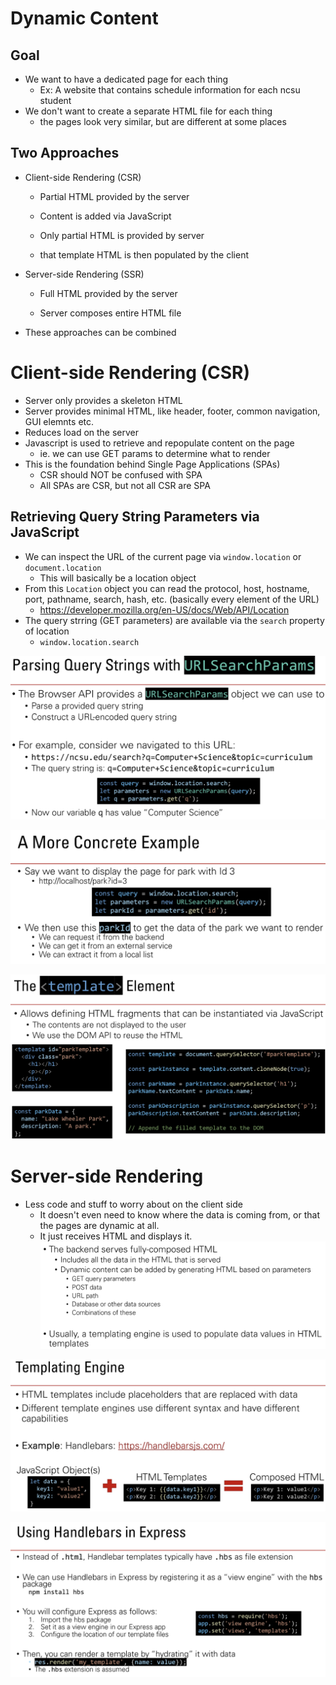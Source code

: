 # Dynamic Content

## Goal
- We want to have a dedicated page for each thing
	- Ex: A website that contains schedule information for each ncsu student
- We don't want to create a separate HTML file for each thing
	- the pages look very similar, but are different at some places

## Two Approaches
- Client-side Rendering (CSR)
	- Partial HTML provided by the server
	- Content is added via JavaScript

	- Only partial HTML is provided by server
	- that template HTML is then populated by the client
- Server-side Rendering (SSR)
	- Full HTML provided by the server

	- Server composes entire HTML file

- These approaches can be combined

# Client-side Rendering (CSR)

- Server only provides a skeleton HTML
- Server provides minimal HTML, like header, footer, common navigation, GUI elemnts etc.
- Reduces load on the server
- Javascript is used to retrieve and repopulate content on the page
	- ie. we can use GET params to determine what to render
- This is the foundation behind Single Page Applications (SPAs)
	- CSR should NOT be confused with SPA
	- All SPAs are CSR, but not all CSR are SPA

## Retrieving Query String Parameters via JavaScript

- We can inspect the URL of the current page via `window.location` or `document.location`
	- This will basically be a location object
- From this `Location` object you can read the protocol, host, hostname, port, pathname, search, hash, etc. (basically every element of the URL)
	- https://developer.mozilla.org/en-US/docs/Web/API/Location
- The query strring (GET parameters) are available via the `search` property of location
	- `window.location.search`

![img](<images/Pasted image 20250218223628.png>)

![img](<images/Pasted image 20250218223923.png>)

![img](<images/Pasted image 20250218224129.png>)


# Server-side Rendering

- Less code and stuff to worry about on the client side
	- It doesn't even need to know where the data is coming from, or that the pages are dynamic at all.
	- It just receives HTML and displays it.
![img](<images/Pasted image 20250218224601.png>)

![img](<images/Pasted image 20250218224751.png>)

![img](<images/Pasted image 20250218225025.png>)



